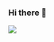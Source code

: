 ### Hi there 👋

<img src="https://drive.google.com/file/d/1RxFUScUSiDGd9dmP4MnWDt29Kn_A49Hu/view">

<!--
**delfinruiz/delfinruiz** is a ✨ _special_ ✨ repository because its `README.md` (this file) appears on your GitHub profile.

Here are some ideas to get you started:

- 🔭 I’m currently working on ...
- 🌱 I’m currently learning ...
- 👯 I’m looking to collaborate on ...
- 🤔 I’m looking for help with ...
- 💬 Ask me about ...
- 📫 How to reach me: ...
- 😄 Pronouns: ...
- ⚡ Fun fact: ...
-->

